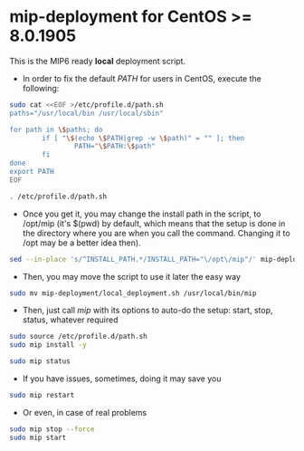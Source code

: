 # mip-deployment for CentOS >= 8.0.1905

This is the MIP6 ready **local** deployment script.

* In order to fix the default *PATH* for users in CentOS, execute the following:
```bash
sudo cat <<EOF >/etc/profile.d/path.sh
paths="/usr/local/bin /usr/local/sbin"

for path in \$paths; do
        if [ "\$(echo \$PATH|grep -w \$path)" = "" ]; then
                PATH="\$PATH:\$path"
        fi
done
export PATH
EOF

. /etc/profile.d/path.sh
```

* Once you get it, you may change the install path in the script, to /opt/mip (it's $(pwd) by default, which means that the setup is done in the directory where you are when you call the command. Changing it to /opt may be a better idea then).
```bash
sed --in-place 's/^INSTALL_PATH.*/INSTALL_PATH="\/opt\/mip"/' mip-deployment/local_deployment.sh
```
* Then, you may move the script to use it later the easy way
```bash
sudo mv mip-deployment/local_deployment.sh /usr/local/bin/mip
```
* Then, just call *mip* with its options to auto-do the setup: start, stop, status, whatever required
```bash
sudo source /etc/profile.d/path.sh
sudo mip install -y
```
```bash
sudo mip status
```
* If you have issues, sometimes, doing it may save you
```bash
sudo mip restart
```
* Or even, in case of real problems
```bash
sudo mip stop --force
sudo mip start
```
